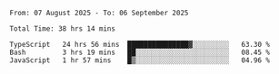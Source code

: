 <!--START_SECTION:waka-->

```abap
From: 07 August 2025 - To: 06 September 2025

Total Time: 38 hrs 14 mins

TypeScript   24 hrs 56 mins  ███████████████▓░░░░░░░░░   63.30 %
Bash         3 hrs 19 mins   ██░░░░░░░░░░░░░░░░░░░░░░░   08.45 %
JavaScript   1 hr 57 mins    █▒░░░░░░░░░░░░░░░░░░░░░░░   04.96 %
```

<!--END_SECTION:waka-->
